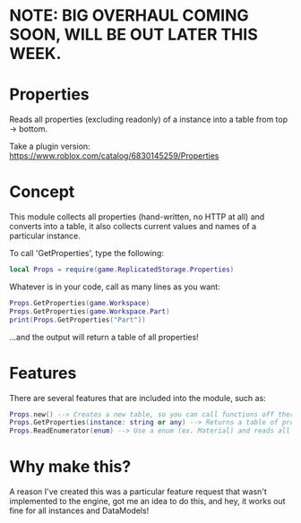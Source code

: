 # NOTE: BIG OVERHAUL COMING SOON, WILL BE OUT LATER THIS WEEK.

# Properties
Reads all properties (excluding readonly) of a instance into a table from top -> bottom.

Take a plugin version: https://www.roblox.com/catalog/6830145259/Properties

# Concept

This module collects all properties (hand-written, no HTTP at all) and converts into a table, it also collects current values and names of a particular instance.

To call 'GetProperties', type the following:

```lua
local Props = require(game.ReplicatedStorage.Properties)
```

Whatever is in your code, call as many lines as you want:

```lua
Props.GetProperties(game.Workspace)
Props.GetProperties(game.Workspace.Part)
print(Props.GetProperties("Part"))
```

...and the output will return a table of all properties!

# Features

There are several features that are included into the module, such as:

```lua
Props.new() --> Creates a new table, so you can call functions off there.
Props.GetProperties(instance: string or any) --> Returns a table of properties of a particular instance.
Props.ReadEnumerator(enum) --> Use a enum (ex. Material) and reads all EnumItems available to it.
```

# Why make this?

A reason I've created this was a particular feature request that wasn't implemented to the engine, got me an idea to do this, and hey, it works out fine for all instances and DataModels!
